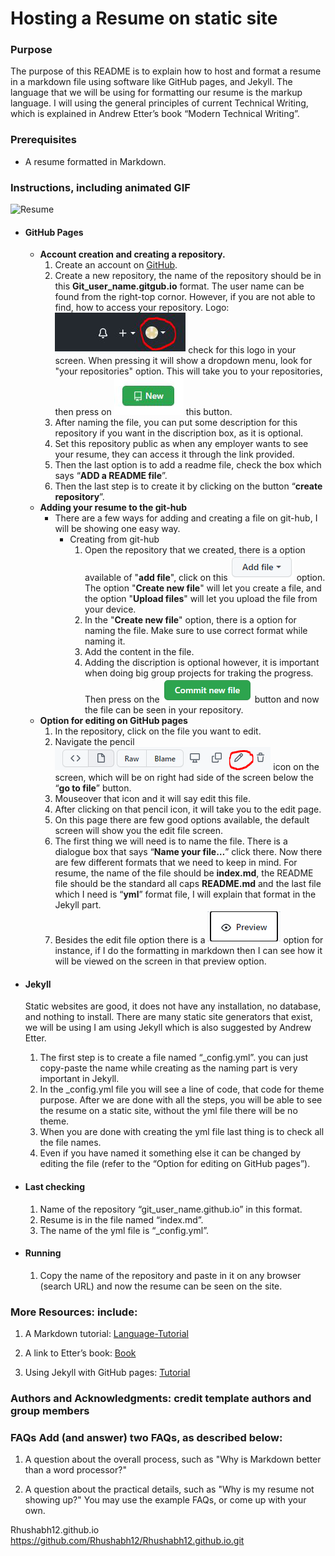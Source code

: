 # Hosting a Resume on static site

### Purpose
The purpose of this README is to explain how to host and format a resume in a markdown file using software like GitHub pages, and Jekyll. The language that we will be using for formatting our resume is the markup language. I will using the general principles of current Technical Writing, which is explained in Andrew Etter’s book “Modern Technical Writing”. 

### Prerequisites 
*	A resume formatted in Markdown.


### Instructions, including animated GIF
![Resume](https://github.com/Rhushabh12/Rhushabh12.github.io/blob/main/resume.gif)
*	#### GitHub Pages
    * **Account creation and creating a repository.**
        1. Create an account on [GitHub](https://github.com/). 
        2. Create a new repository, the name of the repository should be in this **Git_user_name.gitgub.io** format. The user name can be found from the right-top cornor. However, if you are not able to find, how to access your repository. Logo: ![Drop](https://github.com/Rhushabh12/Rhushabh12.github.io/blob/main/logo.png) check for this logo in your screen. When pressing it will show a dropdown menu, look for "your repositories" option. This will take you to your repositories, then press on ![new](https://github.com/Rhushabh12/Rhushabh12.github.io/blob/main/new_repo.png) this button. 
        3. After naming the file, you can put some description for this repository if you want in the discription box, as it is optional. 
        4. Set this repository public as when any employer wants to see your resume, they can access it through the link provided.
        5. Then the last option is to add a readme file, check the box which says “**ADD a README file**”.
        6. Then the last step is to create it by clicking on the button “**create repository**”.
    *	**Adding your resume to the git-hub** 
        *	There are a few ways for adding and creating a file on git-hub, I will be showing one easy way.
            *  	Creating from git-hub 
                1.  Open the repository that we created, there is a option available of "**add file**", click on this ![Addfile](https://github.com/Rhushabh12/Rhushabh12.github.io/blob/main/add_file.PNG) option. The option "**Create new file**" will let you create a file, and the option "**Upload files**" will let you upload the file from your device.
                2.	In the "**Create new file**" option, there is a option for naming the file. Make sure to use correct format while naming it. 
                3.	Add the content in the file.  
                4.	Adding the discription is optional however, it is important when doing big group projects for traking the progress. Then press on the ![Commit_new_file](https://github.com/Rhushabh12/Rhushabh12.github.io/blob/main/commit_new_file_logo.PNG) button and now the file can be seen in your repository.
    *	**Option for editing on GitHub pages**
        1.	In the repository, click on the file you want to edit.
        2.	Navigate the pencil ![Pencil_icon](https://github.com/Rhushabh12/Rhushabh12.github.io/blob/main/pencil_icon.PNG) icon on the screen, which will be on right had side of the screen below the “**go to file**” button.
        3.	Mouseover that icon and it will say edit this file.
        4.	After clicking on that pencil icon, it will take you to the edit page.
        5.	On this page there are few good options available, the default screen will show you the edit file screen.
        6.	The first thing we will need is to name the file. There is a dialogue box that says “**Name your file…**” click there. Now there are few different formats that we need to keep in mind. For resume, the name of the file should be **index.md**, the README file should be the standard all caps **README.md** and the last file which I need is “**yml**” format file, I will explain that format in the Jekyll part.  
        7.	Besides the edit file option there is a ![Preview](https://github.com/Rhushabh12/Rhushabh12.github.io/blob/main/preview_option.PNG) option for instance, if I do the formatting in markdown then I can see how it will be viewed on the screen in that preview option.
*	#### Jekyll
    Static websites are good, it does not have any installation, no database, and nothing to install. There are many static site generators that exist, we will be using I am using Jekyll which is also suggested by Andrew Etter.
    1.	The first step is to create a file named “_config.yml”. you can just copy-paste the name while creating as the naming part is very important in Jekyll. 
    2.	In the _config.yml file you will see a line of code, that code for theme purpose. After we are done with all the steps, you will be able to see the resume on a static site, without the yml file there will be no theme.
    3.	When you are done with creating the yml file last thing is to check all the file names.
    4.	Even if you have named it something else it can be changed by editing the file (refer to the “Option for editing on GitHub pages”).

*	#### Last checking
    1.	Name of the repository “git_user_name.github.io” in this format.
    2.	Resume is in the file named “index.md”.
    3.	The name of the yml file is “_config.yml”.
*	#### Running 
    1.	Copy the name of the repository and paste in it on any browser (search URL) and now the resume can be seen on the site. 


### More Resources: include: 
1. A Markdown tutorial: [Language-Tutorial](https://helloacm.com/markdown-markup-language-quick-tutorial/)

2. A link to Etter’s book: [Book](https://www.amazon.ca/Modern-Technical-Writing-Introduction-Documentation-ebook/dp/B01A2QL9SS)

3. Using Jekyll with GitHub pages: [Tutorial](https://docs.github.com/en/pages/setting-up-a-github-pages-site-with-jekyll) 

### Authors and Acknowledgments: credit template authors and group members

### FAQs Add (and answer) two FAQs, as described below:

1. A question about the overall process, such as "Why is Markdown better than a word 
processor?"

2. A question about the practical details, such as "Why is my resume not showing up?"
You may use the example FAQs, or come up with your own.


Rhushabh12.github.io
https://github.com/Rhushabh12/Rhushabh12.github.io.git
